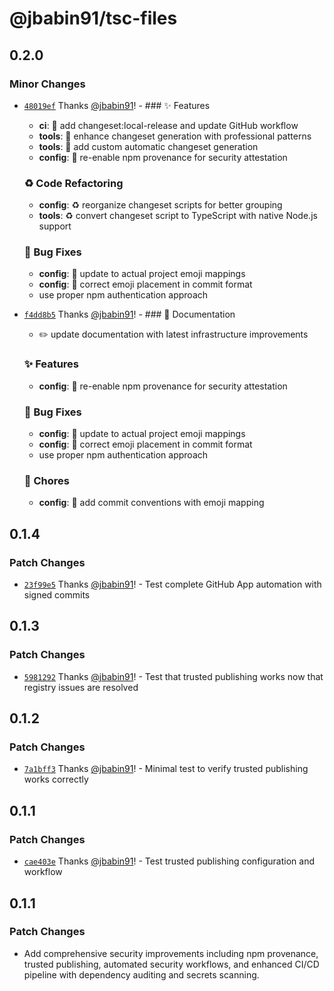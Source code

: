 # @jbabin91/tsc-files

## 0.2.0

### Minor Changes

- [`48019ef`](https://github.com/jbabin91/tsc-files/commit/48019ef3bad7ed9b0244da455a43f38d010e2ef4) Thanks [@jbabin91](https://github.com/jbabin91)! - ### ✨ Features
  - **ci**: 🎸 add changeset:local-release and update GitHub workflow
  - **tools**: 🎸 enhance changeset generation with professional patterns
  - **tools**: 🎸 add custom automatic changeset generation
  - **config**: 🎸 re-enable npm provenance for security attestation

  ### ♻️ Code Refactoring
  - **config**: ♻️ reorganize changeset scripts for better grouping
  - **tools**: ♻️ convert changeset script to TypeScript with native Node.js support

  ### 🐛 Bug Fixes
  - **config**: 🐛 update to actual project emoji mappings
  - **config**: 🐛 correct emoji placement in commit format
  - use proper npm authentication approach

- [`f4dd8b5`](https://github.com/jbabin91/tsc-files/commit/f4dd8b55cfdfca61cb77d8cdccbf61624d9b6b19) Thanks [@jbabin91](https://github.com/jbabin91)! - ### 📝 Documentation
  - ✏️ update documentation with latest infrastructure improvements

  ### ✨ Features
  - **config**: 🎸 re-enable npm provenance for security attestation

  ### 🐛 Bug Fixes
  - **config**: 🐛 update to actual project emoji mappings
  - **config**: 🐛 correct emoji placement in commit format
  - use proper npm authentication approach

  ### 🔧 Chores
  - **config**: 🔧 add commit conventions with emoji mapping

## 0.1.4

### Patch Changes

- [`23f99e5`](https://github.com/jbabin91/tsc-files/commit/23f99e5a0af12a16f6a84f161cf056b7edfdac54) Thanks [@jbabin91](https://github.com/jbabin91)! - Test complete GitHub App automation with signed commits

## 0.1.3

### Patch Changes

- [`5981292`](https://github.com/jbabin91/tsc-files/commit/5981292e2849c4b80d84d746c1f94de049648b87) Thanks [@jbabin91](https://github.com/jbabin91)! - Test that trusted publishing works now that registry issues are resolved

## 0.1.2

### Patch Changes

- [`7a1bff3`](https://github.com/jbabin91/tsc-files/commit/7a1bff3d3183712efd9c1c527616d7a9ed1679fb) Thanks [@jbabin91](https://github.com/jbabin91)! - Minimal test to verify trusted publishing works correctly

## 0.1.1

### Patch Changes

- [`cae403e`](https://github.com/jbabin91/tsc-files/commit/cae403ee1aeb11e01f44e5910746c079a3163275) Thanks [@jbabin91](https://github.com/jbabin91)! - Test trusted publishing configuration and workflow

## 0.1.1

### Patch Changes

- Add comprehensive security improvements including npm provenance, trusted publishing, automated security workflows, and enhanced CI/CD pipeline with dependency auditing and secrets scanning.
